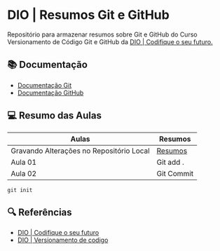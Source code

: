 
# DIO | Resumos Git e GitHub

Repositório para armazenar resumos sobre Git e GitHub
do Curso Versionamento de Código Git e GitHub da
[DIO | Codifique o seu futuro.](https://web.dio.me/course/versionamento-de-codigo-com-git-e-github/learning/599dd3dd-d189-474f-a55c-22f37b4472da?autoplay=1)

## 📚 Documentação
 - [Documentação Git](https://www.dio.me/)
 - [Documentação GitHub](https://www.dio.me/)

## 💻 Resumo das Aulas
| Aulas | Resumos |
|-------|---------|
| Gravando Alterações no Repositório Local | [Resumos]()
|Aula 01| Git add .|
|Aula 02| Git Commit|

```
git init
```

## 🔍 Referências
- [DIO | Codifique o seu futuro](https://www.dio.me/)
- [DIO | Versionamento de codigo](https://web.dio.me/track/randstad-analise-de-dados/course/versionamento-de-codigo-com-git-e-github/learning/dd17c56e-2327-493c-942a-358a49a26549?autoplay=1&back=%2Ftrack%2Frandstad-analise-de-dados)